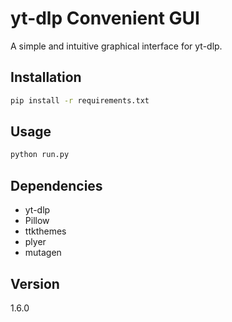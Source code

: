 # yt-dlp Convenient GUI

A simple and intuitive graphical interface for yt-dlp.

## Installation

```bash
pip install -r requirements.txt
```

## Usage

```bash
python run.py
```

## Dependencies

- yt-dlp
- Pillow
- ttkthemes
- plyer
- mutagen

## Version

1.6.0
